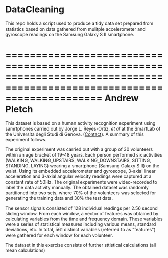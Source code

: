 DataCleaning
============

This repo holds a script used to produce a tidy data set prepared from statistics based on data gathered from mulitple accelerometer and gyroscope readings on the Samsung Galaxy S II smartphone.

========================================================================================================================
Andrew Pletch
========================================================================================================================

This dataset is based on a human activity recognition experiment using samrtphones carried out by Jorge L. Reyes-Ortiz, <em>et al</em> at the SmartLab of the Universita degli Studi di Genova. (<a href="mailto:activityrecognition@smartlab.ws">Contact</a>). A summary of this experiment follows.

The original experiment was carried out with a group of 30 volunteers within an age bracket of 19-48 years. Each person performed six activities (WALKING, WALKING_UPSTAIRS, WALKING_DOWNSTAIRS, SITTING, STANDING, LAYING) wearing a 
smartphone (Samsung Galaxy S II) on the waist. Using its embedded accelerometer and gyroscope, 3-axial linear acceleration and 3-axial angular velocity readings were captured at a constant rate of 50Hz. The original experiments were video-recorded to label the data activity manually. The obtained dataset was randomly partitioned into two sets, where 70% of the volunteers was selected for generating the training data and 30% the test data. 

The sensor signals consisted of 128 individual readings per 2.56 second sliding window. From each window, a vector of features was obtained by calculating variables from the time and frequency domain. These variables were a series of statistical measures including various means, standard deviations, etc. In total, 561 distinct variables (referred to as "features") were gathered for each window for each volunteer.

The dataset in this exercise consists of further sttistical calculations (all mean calculations) 
